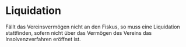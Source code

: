 # Liquidation

Fällt das Vereinsvermögen nicht an den Fiskus, so muss eine Liquidation stattfinden, sofern nicht über das Vermögen des Vereins das Insolvenzverfahren eröffnet ist.